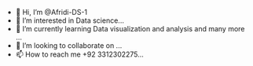 - 👋 Hi, I’m @Afridi-DS-1
- 👀 I’m interested in Data science...
- 🌱 I’m currently learning Data visualization and analysis and many more ...
- 💞️ I’m looking to collaborate on ...
- 📫 How to reach me +92 3312302275...

<!---
Afridi-DS-1/Afridi-DS-1 is a ✨ special ✨ repository because its `README.md` (this file) appears on your GitHub profile.
You can click the Preview link to take a look at your changes.
--->
